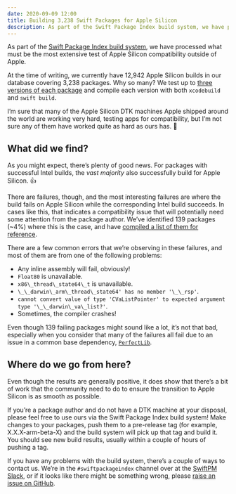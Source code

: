 ```yaml
---
date: 2020-09-09 12:00
title: Building 3,238 Swift Packages for Apple Silicon
description: As part of the Swift Package Index build system, we have processed what must be the most extensive test of Apple Silicon compatibility outside of Apple. Here’s what we found.
---
```


As part of the [Swift Package Index build system](https://blog.swiftpackageindex.com/posts/launching-language-and-platform-package-compatibility/), we have processed what must be the most extensive test of Apple Silicon compatibility outside of Apple.

At the time of writing, we currently have 12,942 Apple Silicon builds in our database covering 3,238 packages. Why so many? We test up to [three versions of each package](https://swiftpackageindex.com/SwifQL/SwifQL/builds) and compile each version with both `xcodebuild` and `swift build`.

I’m sure that many of the Apple Silicon DTK machines Apple shipped around the world are working very hard, testing apps for compatibility, but I’m not sure any of them have worked quite as hard as ours has. 🚀

## What did we find?

As you might expect, there’s plenty of good news. For packages with successful Intel builds, the *vast majority* also successfully build for Apple Silicon. 👍

There are failures, though, and the most interesting failures are where the build fails on Apple Silicon while the corresponding Intel build succeeds. In cases like this, that indicates a compatibility issue that will potentially need some attention from the package author. We’ve identified 139 packages (~4%) where this is the case, and have [compiled a list of them for reference](https://gist.github.com/daveverwer/ae08ad14a7a975e0488503282b4f1dbf).

There are a few common errors that we’re observing in these failures, and most of them are from one of the following problems:

- Any inline assembly will fail, obviously!
- `Float80` is unavailable.
- `x86\_thread\_state64\_t` is unavailable.
- `\_\_darwin\_arm\_thread\_state64' has no member '\_\_rsp'`.
- `cannot convert value of type 'CVaListPointer' to expected argument type '\_\_darwin\_va\_list?'`.
- Sometimes, the compiler crashes!

Even though 139 failing packages might sound like a lot, it’s not that bad, especially when you consider that many of the failures all fail due to an issue in a common base dependency, [`PerfectLib`](https://swiftpackageindex.com/PerfectlySoft/Perfect).

## Where do we go from here?

Even though the results are generally positive, it does show that there’s a bit of work that the community need to do to ensure the transition to Apple Silicon is as smooth as possible. 

If you’re a package author and do not have a DTK machine at your disposal, please feel free to use ours via the Swift Package Index build system! Make changes to your packages, push them to a pre-release tag (for example, X.X.X-arm-beta-X) and the build system will pick up that tag and build it. You should see new build results, usually within a couple of hours of pushing a tag.

If you have any problems with the build system, there’s a couple of ways to contact us. We’re in the `#swiftpackageindex` channel over at the [SwiftPM Slack](https://swift-package-manager.herokuapp.com), or if it looks like there might be something wrong, please [raise an issue on GitHub](https://github.com/SwiftPackageIndex/SwiftPackageIndex-Server/issues/new).

